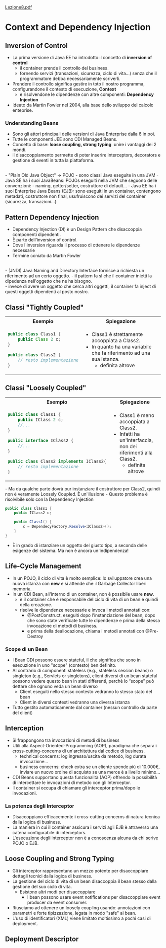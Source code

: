 [Lezione8.pdf](/slides/8_2_CDI_Nuova_AA2425.pdf)
# Context and Dependency Injection

## Inversion of Control
- La prima versione di Java EE ha introdotto il concetto di **inversion of control**
    - il container prende il controllo del business.
    - fornendo servizi (transazioni, sicurezza, ciclo di vita...) senza che il programmatore debba necessariamente scriverli.
- Prendere il controllo significa gestire in toto il nostro programma, configurandone il contesto di esecuzione, **Context**
    - e risolvendone le dipendenze con altre componenti: **Dependency Injection**
- Ideato da Martin Fowler nel 2004, alla base dello sviluppo del calcolo enteprise.

### Understanding Beans
- Sono gli attori principali delle versioni di Java Enterprise dalla 6 in poi.
- Tutte le componenti JEE sono CDI Managed Beans.
- Concetto di base: **loose coupling, strong typing**: unire i vantaggi dei 2 mondi.
- il disaccoppiamento permette di poter inserire interceptors, decorators e gestione di eventi in tutta la piattaforma.
<br>
- "Plain Old Java Object" -> POJO
    - sono classi Java eseguite in una JVM
- Java SE ha i suoi JavaBeans: POJOs eseguiti nella JVM che seguono delle convenzioni:
    - naming, getter/setter, costruttore di default...
- Java EE ha i suoi Enterprise Java Beans (EJB): sono eseguiti in un container, contengono metadati, costruttore non final, usufruiscono dei servizi del container (sicurezza, transazioni...)

## Pattern Dependency Injection
- Dependency Injection (DI) è un Design Pattern che disaccoppia componenti dipendenti.
- È parte dell'inversion of control.
- Dove l'inversion riguarda il processo di ottenere le dipendenze necessarie
- Termine coniato da Martin Fowler
<br>
- (JNDI) Java Naming and Directory Interface fornisce a richiesta un riferimento ad un certo oggetto.
    - il pattern fa sì che il container inietti la dipedenza nell'oggetto che ne ha bisogno.
<br>
- invece di avere un oggetto che cerca altri oggetti, il container fa inject di questi oggetti dipendenti al posto nostro.

## Classi "Tightly Coupled"
<table>
<tr>
<th> Esempio </th>
<th> Spiegazione </th>
</tr>
<tr>
<td>

```java
public class Class1 {
    public Class 2 c;
}

public class Class2 {
    // resto implementazione
}
```

</td>
<td>

- Class1 è strettamente accoppiata a Class2.
- In quanto ha una variabile che fa riferimento ad una sua istanza.
    - definita altrove

</td>
</tr>
</table>

## Classi "Loosely Coupled"
<table>
<tr>
<th> Esempio </th>
<th> Spiegazione </th>
</tr>
<tr>
<td>

```java
public class Class1 {
    public IClass 2 c;
    //...
}

public interface IClass2 {
    //...
}

public class Class2 implements IClass2{
    // resto implementazione
}
```

</td>
<td>

- Class1 è meno accoppiata a Class2.
- Infatti ha un'interfaccia, non dei riferimenti alla Class2.
    - definita altrove

</td>
</tr>
</table>
- Ma da qualche parte dovrà pur instanziare il costruttore per Class2, quindi non è veramente Loosely Coupled. È un'illusione
- Questo problema è risolvibile solo con la Dependency Injection

```Java
public class Class1 {
    public IClass2 c;

    public Class1() {
        c = DependecyFactory.Resolve<IClass2>();
    }
}
```
- È in grado di istanziare un oggetto del giusto tipo, a seconda delle esigenze del sistema. Ma non è ancora un'indipendenza!

## Life-Cycle Management
- In un POJO, il ciclo di vita è molto semplice: lo sviluppatore crea una nuova istanza con **new** e si attende che il Garbage Collector liberi memoria.
- In un CDI Bean, all'interno di un container, non è possibile usare **new**.
    - è il container che è responsabile del ciclo di vita di un bean e quindi della creazione.
    - risolve le dipendenze necessarie e invoca i metodi annotati con:
        - @PostConstruct, eseguiti dopo l'instanziazione del bean, dopo che sono state verificate tutte le dipendenze e prima della stessa invocazione di metodi di business.
        - e prima della deallocazione, chiama i metodi annotati con @Pre-Destroy

### Scope di un Bean
- I Bean CDI possono essere stateful, il che significa che sono in esecuzione in uno "scope" (contesto) ben definito.
- Al contrario di componenti stateless (e.g., stateless session beans) o
singleton (e.g., Servlets or singletons), client diversi di un bean stateful
possono vedere questo bean in stati differenti, perchè lo “scope” può dettare
che ognuno veda un bean diverso
    - Client eseguiti nello stesso contesto vedranno lo stesso stato del bean
    - Client in diversi contesti vedranno una diversa istanza
- Tutto gestito automaticamente dal container (nessun controllo da parte del
client)

## Interception
- Si frappongono tra invocazioni di metodi di business
- Utili alla Aspect-Oriented-Programming (AOP), paradigma che separa i cross-cutting-concerns di un'architettura dal codice di business.
    - technical concerns: log ingresso/uscita da metodo, log durata invocazione...
    - business concerns: check extra se un cliente spende più di 10.000€, inviare un nuovo ordine di acquisto se una merce è a livello minimo...
- CDI Beans supportano questa funzionalità (AOP) offrendo la possibilità di intercettare le invocazioni di metodo con gli Interceptor.
- Il container si occupa di chiamare gli interceptor prima/dopo le invocazioni.

### La potenza degli Interceptor
- Disaccoppiano efficacemente i cross-cutting concerns di natura tecnica dalla logica di business.
- La maniera in cui il container assicura i servizi agli EJB è attraverso una catena configurabile di interceptors.
- L'esecuzione degli interceptor non è a conoscenza alcuna da chi scrive POJO o EJB.

## Loose Coupling and Strong Typing
- Gli interceptor rappresentano un mezzo potente per disaccoppiare dettagli tecnici dalla logica di business.
- La gestione del ciclo di vita di un bean disaccoppia il bean stesso dalla gestione del suo ciclo di vita.
    - Esistono altri modi per disaccoppiare
        - I bean possono usare event notifications per disaccoppiare event producer da event consumer.
- Riusciamo ad ottenere un loosely coupling usando: annotazioni con parametri e forte tipizzazione, legata in modo "safe" ai bean.
- L'uso di identificatori (XML) viene limitato moltissimo a pochi casi di deployment.

## Deployment Descriptor
